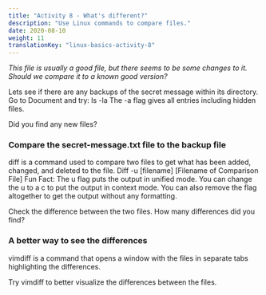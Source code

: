 ```yaml
---
title: "Activity 8 - What's different?"
description: "Use Linux commands to compare files."
date: 2020-08-10
weight: 11
translationKey: "linux-basics-activity-8"
---
```


*This file is usually a good file, but there seems to be some changes to it. Should we compare it to a known good version?*

Lets see if there are any backups of the secret message within its directory. Go to Document and try:
ls -la
The -a flag gives all entries including hidden files.

Did you find any new files?

### Compare the secret-message.txt file to the backup file

diff is a command used to compare two files to get what has been added, changed, and deleted to the file.
Diff -u [filename] [Filename of Comparison File]
Fun Fact: The u flag puts the output in unified mode. You can change the u to a c to put the output in context mode. You can also remove the flag altogether to get the output without any formatting. 

Check the difference between the two files. How many differences did you find?

### A better way to see the differences

vimdiff is a command that opens a window with the files in separate tabs highlighting the differences.

Try vimdiff to better visualize the differences between the files.
